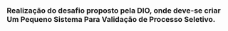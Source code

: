 ### Realização do desafio proposto pela DIO, onde deve-se criar Um Pequeno Sistema Para Validação de Processo Seletivo.
